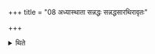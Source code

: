 +++
title = "08 अध्यास्थाता सन्नद्धः सन्नद्धसारथिरावृतः"

+++

<details><summary>थिते</summary>

अध्यास्थाता सन्नद्धः सन्नद्धसारथिरावृतः प्रतिहिताभ्याम् ८
</details>
